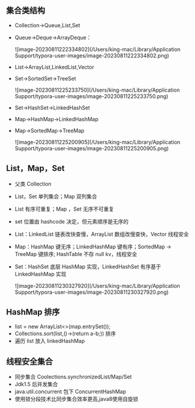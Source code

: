 ## 集合类结构

* Collection->Queue,List,Set

* Queue->Deque->ArrayDeque：

  ![image-20230811222334802](/Users/king-mac/Library/Application Support/typora-user-images/image-20230811222334802.png)

* List->ArrayList,LinkedList,Vector

* Set->SortedSet->TreeSet

  ![image-20230811225233750](/Users/king-mac/Library/Application Support/typora-user-images/image-20230811225233750.png)

* Set->HashSet->LinkedHashSet

* Map->HashMap->LinkedHashMap

* Map->SortedMap->TreeMap

  ![image-20230811225200905](/Users/king-mac/Library/Application Support/typora-user-images/image-20230811225200905.png)

## List，Map，Set

* 父类 Collection

* List，Set 单列集合；Map 双列集合

* List 有序可重复；Map ，Set 无序不可重复

* set 位置由 hashcode 决定，但元素顺序是无序的

* List：LinkedList 链表改快查慢，ArrayList 数组改慢查快，Vector 线程安全

* Map：HashMap 键无序；LinkedHashMap 键有序；SortedMap -> TreeMap 键排序; HashTable 不存 null kv，线程安全

* Set：HashSet 底层 HashMap 实现，LinkedHashSet 有序基于 LinkedHashMap 实现

  ![image-20230811230327920](/Users/king-mac/Library/Application Support/typora-user-images/image-20230811230327920.png)

## HashMap 排序

* list = new ArrayList<>(map.entrySet());
* Collections.sort(list,()->(return a-b;)) 排序
* 遍历 list 放入 linkedHashMap

## 线程安全集合

* 同步集合 Coolections.synchronizedList/Map/Set
* Jdk1.5 后并发集合
* java.util.concurrent 包下 ConcurrentHashMap
* 使用锁分段技术比同步集合效率更高,java8使用自旋锁